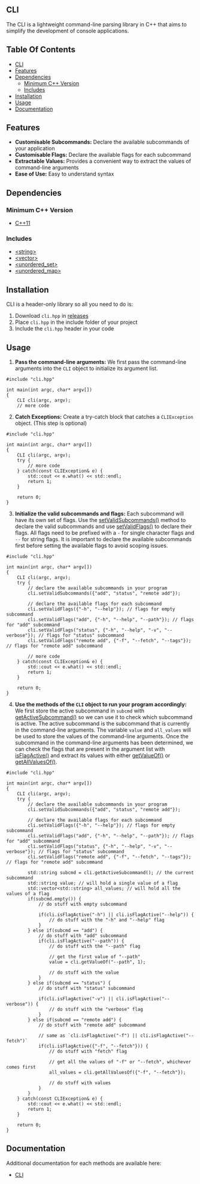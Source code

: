 ## CLI
The CLI is a lightweight command-line parsing library in C++ that aims to simplify the development of console applications.

<!-- omit in toc -->
## Table Of Contents
- [CLI](#cli)
- [Features](#features)
- [Dependencies](#dependencies)
  - [Minimum C++ Version](#minimum-c-version)
  - [Includes](#includes)
- [Installation](#installation)
- [Usage](#usage)
- [Documentation](#documentation)

## Features
- **Customisable Subcommands:** Declare the available subcommands of your application
- **Customisable Flags:** Declare the available flags for each subcommand
- **Extractable Values:** Provides a convenient way to extract the values of command-line arguments
- **Ease of Use:** Easy to understand syntax

## Dependencies
### Minimum C++ Version
- [C++11](https://en.cppreference.com/w/cpp/11)

### Includes
- [\<string>](https://en.cppreference.com/w/cpp/header/string)
- [\<vector>](https://en.cppreference.com/w/cpp/container/vector)
- [\<unordered_set>](https://en.cppreference.com/w/cpp/header/unordered_set)
- [\<unordered_map>](https://en.cppreference.com/w/cpp/header/unordered_map)

## Installation
CLI is a header-only library so all you need to do is:
1. Download `cli.hpp` in [releases](https://github.com/Scrappyz/CLI/releases)
2. Place `cli.hpp` in the include folder of your project
3. Include the `cli.hpp` header in your code

## Usage
1. **Pass the command-line arguments:** We first pass the command-line arguments into the `CLI` object to initialize its argument list.
```
#include "cli.hpp"

int main(int argc, char* argv[])
{
    CLI cli(argc, argv);
    // more code
```

2. **Catch Exceptions:** Create a try-catch block that catches a `CLIException` object. (This step is optional)
```
#include "cli.hpp"

int main(int argc, char* argv[])
{
    CLI cli(argc, argv);
    try {
        // more code
    } catch(const CLIException& e) {
        std::cout << e.what() << std::endl;
        return 1;
    }
    
    return 0;
}
```

3. **Initialize the valid subcommands and flags:** Each subcommand will have its own set of flags. Use the [setValidSubcommands()](docs/CLI/Setters/setValidSubcommands.md) method to declare the valid subcommands and use [setValidFlags()](docs/CLI/Setters/setValidFlags.md) to declare their flags. All flags need to be prefixed with a `-` for single character flags and `--` for string flags. It is important to declare the available subcommands first before setting the available flags to avoid scoping issues. 
```
#include "cli.hpp"

int main(int argc, char* argv[])
{
    CLI cli(argc, argv);
    try {
        // declare the available subcommands in your program
        cli.setValidSubcommands({"add", "status", "remote add"});

        // declare the available flags for each subcommand
        cli.setValidFlags({"-h", "--help"}); // flags for empty subcommand
        cli.setValidFlags("add", {"-h", "--help", "--path"}); // flags for "add" subcommand
        cli.setValidFlags("status", {"-h", "--help", "-v", "--verbose"}); // flags for "status" subcommand
        cli.setValidFlags("remote add", {"-f", "--fetch", "--tags"}); // flags for "remote add" subcommand

        // more code
    } catch(const CLIException& e) {
        std::cout << e.what() << std::endl;
        return 1;
    }
    
    return 0;
}
```

4. **Use the methods of the `CLI` object to run your program accordingly:** We first store the active subcommand in `subcmd` with [getActiveSubcommand()](docs/CLI/Getters/getActiveSubcommand.md) so we can use it to check which subcommand is active. The active subcommand is the subcommand that is currently in the command-line arguments. The variable `value` and `all_values` will be used to store the values of the command-line arguments. Once the subcommand in the command-line arguments has been determined, we can check the flags that are present in the argument list with [isFlagActive()](docs/CLI/Lookup/isFlagActive.md) and extract its values with either [getValueOf()](docs/CLI/Getters/getValueOf.md) or [getAllValuesOf()](docs/CLI/Getters/getAllValuesOf.md).
```
#include "cli.hpp"

int main(int argc, char* argv[])
{
    CLI cli(argc, argv);
    try {
        // declare the available subcommands in your program
        cli.setValidSubcommands({"add", "status", "remote add"});

        // declare the available flags for each subcommand
        cli.setValidFlags({"-h", "--help"}); // flags for empty subcommand
        cli.setValidFlags("add", {"-h", "--help", "--path"}); // flags for "add" subcommand
        cli.setValidFlags("status", {"-h", "--help", "-v", "--verbose"}); // flags for "status" subcommand
        cli.setValidFlags("remote add", {"-f", "--fetch", "--tags"}); // flags for "remote add" subcommand

        std::string subcmd = cli.getActiveSubcommand(); // the current subcommand
        std::string value; // will hold a single value of a flag
        std::vector<std::string> all_values; // will hold all the values of a flag
        if(subcmd.empty()) {
            // do stuff with empty subcommand

            if(cli.isFlagActive("-h") || cli.isFlagActive("--help")) {
                // do stuff with the "-h" and "--help" flag
            }   
        } else if(subcmd == "add") {
            // do stuff with "add" subcommand
            if(cli.isFlagActive("--path")) {
                // do stuff with the "--path" flag

                // get the first value of "--path"
                value = cli.getValueOf("--path", 1);

                // do stuff with the value
            }
        } else if(subcmd == "status") {
            // do stuff with "status" subcommand

            if(cli.isFlagActive("-v") || cli.isFlagActive("--verbose")) {
                // do stuff with the "verbose" flag
            }
        } else if(subcmd == "remote add") {
            // do stuff with "remote add" subcommand

            // same as `cli.isFlagActive("-f") || cli.isFlagActive("--fetch")`
            if(cli.isFlagActive({"-f", "--fetch"})) {
                // do stuff with "fetch" flag

                // get all the values of "-f" or "--fetch", whichever comes first
                all_values = cli.getAllValuesOf({"-f", "--fetch"});

                // do stuff with values
            }
        }
    } catch(const CLIException& e) {
        std::cout << e.what() << std::endl;
        return 1;
    }
    
    return 0;
}
```

## Documentation
Additional documentation for each methods are available here:
- [CLI](docs/CLI/cli.md)